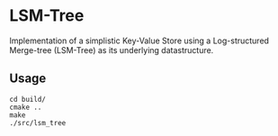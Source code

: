 # LSM-Tree 
Implementation of a simplistic Key-Value Store using a Log-structured Merge-tree (LSM-Tree) as its underlying datastructure.

## Usage

```
cd build/
cmake ..
make
./src/lsm_tree
```

